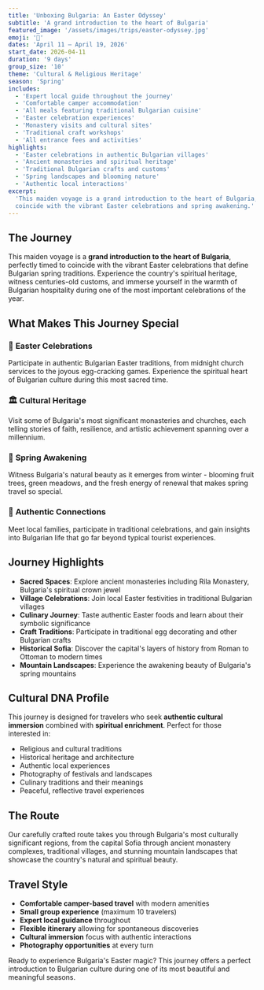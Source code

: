 ```yaml
---
title: 'Unboxing Bulgaria: An Easter Odyssey'
subtitle: 'A grand introduction to the heart of Bulgaria'
featured_image: '/assets/images/trips/easter-odyssey.jpg'
emoji: '🥚'
dates: 'April 11 – April 19, 2026'
start_date: 2026-04-11
duration: '9 days'
group_size: '10'
theme: 'Cultural & Religious Heritage'
season: 'Spring'
includes:
  - 'Expert local guide throughout the journey'
  - 'Comfortable camper accommodation'
  - 'All meals featuring traditional Bulgarian cuisine'
  - 'Easter celebration experiences'
  - 'Monastery visits and cultural sites'
  - 'Traditional craft workshops'
  - 'All entrance fees and activities'
highlights:
  - 'Easter celebrations in authentic Bulgarian villages'
  - 'Ancient monasteries and spiritual heritage'
  - 'Traditional Bulgarian crafts and customs'
  - 'Spring landscapes and blooming nature'
  - 'Authentic local interactions'
excerpt:
  'This maiden voyage is a grand introduction to the heart of Bulgaria, timed to
  coincide with the vibrant Easter celebrations and spring awakening.'
---
```


## The Journey

This maiden voyage is a **grand introduction to the heart of Bulgaria**,
perfectly timed to coincide with the vibrant Easter celebrations that define
Bulgarian spring traditions. Experience the country's spiritual heritage,
witness centuries-old customs, and immerse yourself in the warmth of Bulgarian
hospitality during one of the most important celebrations of the year.

## What Makes This Journey Special

### 🥚 **Easter Celebrations**

Participate in authentic Bulgarian Easter traditions, from midnight church
services to the joyous egg-cracking games. Experience the spiritual heart of
Bulgarian culture during this most sacred time.

### 🏛️ **Cultural Heritage**

Visit some of Bulgaria's most significant monasteries and churches, each telling
stories of faith, resilience, and artistic achievement spanning over a
millennium.

### 🌸 **Spring Awakening**

Witness Bulgaria's natural beauty as it emerges from winter - blooming fruit
trees, green meadows, and the fresh energy of renewal that makes spring travel
so special.

### 👥 **Authentic Connections**

Meet local families, participate in traditional celebrations, and gain insights
into Bulgarian life that go far beyond typical tourist experiences.

## Journey Highlights

- **Sacred Spaces**: Explore ancient monasteries including Rila Monastery,
  Bulgaria's spiritual crown jewel
- **Village Celebrations**: Join local Easter festivities in traditional
  Bulgarian villages
- **Culinary Journey**: Taste authentic Easter foods and learn about their
  symbolic significance
- **Craft Traditions**: Participate in traditional egg decorating and other
  Bulgarian crafts
- **Historical Sofia**: Discover the capital's layers of history from Roman to
  Ottoman to modern times
- **Mountain Landscapes**: Experience the awakening beauty of Bulgaria's spring
  mountains

## Cultural DNA Profile

This journey is designed for travelers who seek **authentic cultural immersion**
combined with **spiritual enrichment**. Perfect for those interested in:

- Religious and cultural traditions
- Historical heritage and architecture
- Authentic local experiences
- Photography of festivals and landscapes
- Culinary traditions and their meanings
- Peaceful, reflective travel experiences

## The Route

Our carefully crafted route takes you through Bulgaria's most culturally
significant regions, from the capital Sofia through ancient monastery complexes,
traditional villages, and stunning mountain landscapes that showcase the
country's natural and spiritual beauty.

## Travel Style

- **Comfortable camper-based travel** with modern amenities
- **Small group experience** (maximum 10 travelers)
- **Expert local guidance** throughout
- **Flexible itinerary** allowing for spontaneous discoveries
- **Cultural immersion** focus with authentic interactions
- **Photography opportunities** at every turn

Ready to experience Bulgaria's Easter magic? This journey offers a perfect
introduction to Bulgarian culture during one of its most beautiful and
meaningful seasons.
